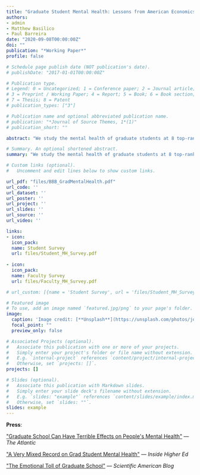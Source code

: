 ```yaml
---
title: "Graduate Student Mental Health: Lessons from American Economics Departments"
authors:
- admin
- Matthew Basilico
- Paul Barreira 
date: "2020-09-08T00:00:00Z"
doi: ""
publication: "*Working Paper*"
profile: false

# Schedule page publish date (NOT publication's date).
# publishDate: "2017-01-01T00:00:00Z"

# Publication type.
# Legend: 0 = Uncategorized; 1 = Conference paper; 2 = Journal article;
# 3 = Preprint / Working Paper; 4 = Report; 5 = Book; 6 = Book section;
# 7 = Thesis; 8 = Patent
# publication_types: ["3"]

# Publication name and optional abbreviated publication name.
# publication: "*Journal of Source Themes, 1*(1)"
# publication_short: ""

abstract: "We study the mental health of graduate students at 8 top-ranked economics PhD programs in the U.S. Using clinically validated surveys, we nd that 24.8% experience moderate or severe symptoms of depression or anxiety - more than two times the population average. Though sample selection concerns exist, alternative estimates nonetheless suggest higher prevalence rates of such symptoms than in the general population. Mental health issues are especially prevalent at the end of the PhD program: 36.7% of students in years 6+ of their program experience moderate or severe symptoms of depression or anxiety, versus 21.2% of first-year students. 25.2% of economics students with these symptoms are in treatment, compared to 41.4% of graduate students in other programs. A similar percentage of economics students (40-50%) say they cannot honestly discuss mental health with advisers as say they cannot honestly discuss research progress or non-academic career options. Only 26% find their work to be useful always or most of the time, compared to 70% of economics faculty and 63% of the working age population. We provide recommendations for students, faculty, and administrators on ways to improve graduate student mental health."

# Summary. An optional shortened abstract.
summary: "We study the mental health of graduate students at 8 top-ranked economics PhD programs in the U.S. Using clinically validated surveys, we nd that 24.8% experience moderate or severe symptoms of depression or anxiety - more than two times the population average. Though sample selection concerns exist, alternative estimates nonetheless suggest higher prevalence rates of such symptoms than in the general population. Mental health issues are especially prevalent at the end of the PhD program: 36.7% of students in years 6+ of their program experience moderate or severe symptoms of depression or anxiety, versus 21.2% of first-year students. 25.2% of economics students with these symptoms are in treatment, compared to 41.4% of graduate students in other programs. A similar percentage of economics students (40-50%) say they cannot honestly discuss mental health with advisers as say they cannot honestly discuss research progress or non-academic career options. Only 26% find their work to be useful always or most of the time, compared to 70% of economics faculty and 63% of the working age population. We provide recommendations for students, faculty, and administrators on ways to improve graduate student mental health."

# Custom links (optional).
#   Uncomment and edit lines below to show custom links.

url_pdf: "files/BBB_GradMentalHealth.pdf"
url_code: '' 
url_dataset: ''
url_poster: ''
url_project: ''
url_slides: ''
url_source: ''
url_video: ''

links: 
- icon: 
  icon_pack: 
  name: Student Survey
  url: files/Student_MH_Survey.pdf
  
- icon:
  icon_pack:
  name: Faculty Survey
  url: files/Faculty_MH_Survey.pdf

# url_custom: [{name = 'Student Survey', url = 'files/Student_MH_Survey.pdf'}]

# Featured image
# To use, add an image named `featured.jpg/png` to your page's folder. 
image:
  caption: 'Image credit: [**Unsplash**](https://unsplash.com/photos/jdD8gXaTZsc)'
  focal_point: ""
  preview_only: false

# Associated Projects (optional).
#   Associate this publication with one or more of your projects.
#   Simply enter your project's folder or file name without extension.
#   E.g. `internal-project` references `content/project/internal-project/index.md`.
#   Otherwise, set `projects: []`.
projects: []

# Slides (optional).
#   Associate this publication with Markdown slides.
#   Simply enter your slide deck's filename without extension.
#   E.g. `slides: "example"` references `content/slides/example/index.md`.
#   Otherwise, set `slides: ""`.
slides: example
---
```


<b>Press</b>:

["Graduate School Can Have Terrible Effects on People's Mental Health"](https://www.theatlantic.com/education/archive/2018/11/anxiety-depression-mental-health-graduate-school/576769/) — *The Atlantic*

["A Very Mixed Record on Grad Student Mental Health"](https://www.insidehighered.com/news/2018/12/06/new-research-graduate-student-mental-well-being-says-departments-have-important) — *Inside Higher Ed*

["The Emotional Toll of Graduate School"](https://blogs.scientificamerican.com/observations/the-emotional-toll-of-graduate-school/) — *Scientific American Blog*
